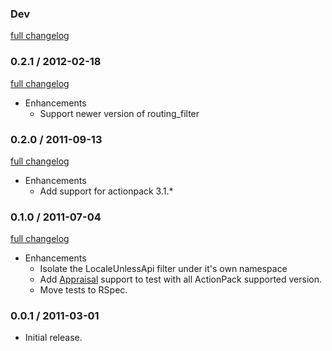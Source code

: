 ### Dev

[full changelog](https://github.com/ZenCocoon/routing_filter_locale_unless_api/compare/v0.2.1...master)

### 0.2.1 / 2012-02-18

[full changelog](https://github.com/ZenCocoon/routing_filter_locale_unless_api/compare/v0.2.0...v0.2.1)

* Enhancements
  * Support newer version of routing_filter

### 0.2.0 / 2011-09-13

[full changelog](https://github.com/ZenCocoon/routing_filter_locale_unless_api/compare/v0.1.0...v0.2.0)

* Enhancements
  * Add support for actionpack 3.1.*

### 0.1.0 / 2011-07-04

[full changelog](https://github.com/ZenCocoon/routing_filter_locale_unless_api/compare/v0.0.1...v0.1.0)

* Enhancements
  * Isolate the LocaleUnlessApi filter under it's own namespace
  * Add [Appraisal](https://github.com/thoughtbot/appraisal) support to test with all ActionPack supported version.
  * Move tests to RSpec.

### 0.0.1 / 2011-03-01

* Initial release.